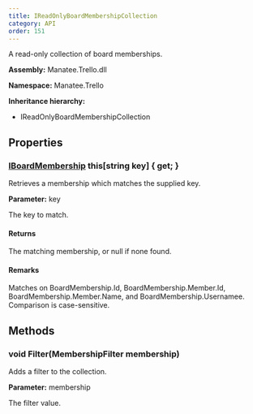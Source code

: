 ```yaml
---
title: IReadOnlyBoardMembershipCollection
category: API
order: 151
---
```


A read-only collection of board memberships.

**Assembly:** Manatee.Trello.dll

**Namespace:** Manatee.Trello

**Inheritance hierarchy:**

- IReadOnlyBoardMembershipCollection

## Properties

### [IBoardMembership](../IBoardMembership#iboardmembership) this[string key] { get; }

Retrieves a membership which matches the supplied key.

**Parameter:** key

The key to match.

#### Returns

The matching membership, or null if none found.

#### Remarks

Matches on BoardMembership.Id, BoardMembership.Member.Id, BoardMembership.Member.Name, and BoardMembership.Usernamee. Comparison is case-sensitive.

## Methods

### void Filter(MembershipFilter membership)

Adds a filter to the collection.

**Parameter:** membership

The filter value.

